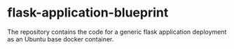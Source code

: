 # flask-application-blueprint
The repository contains the code for a generic flask application deployment as an Ubuntu base docker container.

